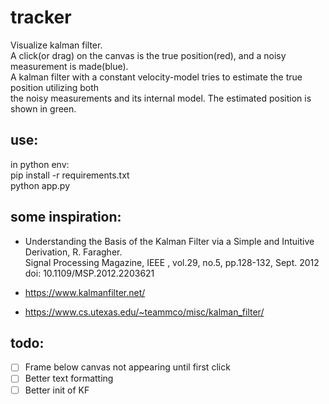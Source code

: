 # tracker
Visualize kalman filter.  
A click(or drag) on the canvas is the true position(red), and a noisy measurement is made(blue).  
A kalman filter with a constant velocity-model tries to estimate the true position utilizing both  
the noisy measurements and its internal model. The estimated position is shown in green.  


## use:
in python env:  
pip install -r requirements.txt  
python app.py  


## some inspiration:
- Understanding the Basis of the Kalman Filter via a Simple and Intuitive Derivation, R. Faragher.  
Signal Processing Magazine, IEEE , vol.29, no.5, pp.128-132, Sept. 2012 doi: 10.1109/MSP.2012.2203621

- https://www.kalmanfilter.net/

- https://www.cs.utexas.edu/~teammco/misc/kalman_filter/


## todo:
- [ ] Frame below canvas not appearing until first click  
- [ ] Better text formatting    
- [ ] Better init of KF  
